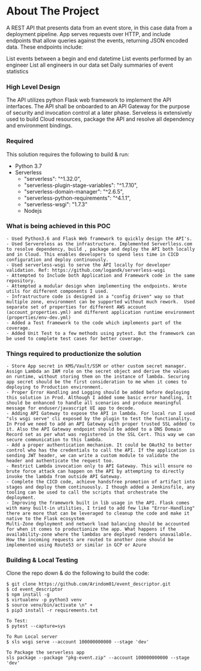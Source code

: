 # About The Project

A REST API that presents data from an event store, in this case data from a deployment pipeline. App serves requests over HTTP, and include endpoints that allow queries against the events, returning JSON encoded data. These endpoints include:

List events between a begin and end datetime
List events performed by an engineer
List all engineers in our data set
Daily summaries of event statistics

### High Level Design
The API utilizes python Flask web framework to implement the API interfaces. The API shall be onboarded to an API Gateway for the purpose of security and invocation control at a later phase. Serveless is extensively used to build Cloud resources, package the API and resolve all dependency and environment bindings.



### Required
This solution requires the following to build & run:
- Python 3.7
- Serverless
    - "serverless": "^1.32.0",
    - "serverless-plugin-stage-variables": "^1.7.10",
    - "serverless-domain-manager": "^2.6.5",
    - "serverless-python-requirements": "^4.1.1",
    - "serverless-wsgi": "1.7.3"
    - Nodejs

### What is being achieved in this POC
	- Used Python3.6 and Flask Web framework to quickly design the API's.
	- Used Servereless as the infrastructure. Implemented Serverlless.com to resolve dependency, build , package and deploy the API both locally and in Cloud. This enables developers to spend less time in CICD configuration and deploy continuously.
	- Used serverless-wsgi to serve the API locally for developer validation. Ref: https://github.com/logandk/serverless-wsgi
	- Attempted to Include both Application and Framework code in the same repository. 
	- Attempted a modular design when implementing the endpoints. Wrote utils for different components I used.
	- Infrastructure code is designed in a "config driven" way so that multiple zone, environment can be supported without much rework.  Used separate set of properties for different AWS account (account_properties.yml) and different application runtime environment (properties/env-dev.yml)
	- Added a Test framework to the code which implements part of the coverage. 
	- Added Unit Test to a few methods using pytest. But the framework can be used to complete test cases for better coverage.

### Things required to productionize the solution

	- Store App secret in KMS/Vault/SSM or other custom secret manager. Assign Lambda an IAM role on the secret object and derive the values on runtime, without storing them on the instance of lambda. Securing app secret should be the first consideration to me when it comes to deploying to Production environment.
	- Proper Error Handling and Logging should be added before deploying this solution in Prod. Although I added some basic error handling, it should be enhanced to handle all scenarios and produce meaningful message for enduser/javascript UI app to decode.
	- Adding API Gateway to expose the API in lambda. For local run I used "sls wsgi serve" cli exposed by the plugin to test the functionality. In Prod we need to add an API Gateway with proper trusted SSL added to it. Also the API Gateway endpoint should be added to a DNS Domain  Record set as per what was registered in the SSL Cert. This way we can secure communication to this lambda.
	- Add a proper authentication mechanism. It could be OAuth2 to better control who has the credentials to call the API. If the application is sending JWT header, we can write a custom module to validate the header and authenticate the request too.
	- Restrict Lambda invocation only to API Gateway. This will ensure no brute force attack can happen on the API by attempting to directly invoke the lambda from outside API Gateway.
	- Complete the CICD code, achieve handsfree promotion of artifact into stages and deploy them continuously. I though added a Jenkinsfile, any tooling can be used to call the scripts that orchestrate the deployment.
	- Improving the framework built in lib usage in the API. Flask comes with many built-in utilities, I tried to add few like "Error-Handling" there are more that can be leveraged to cleanup the code and make it native to the Flask ecosystem
    Multi-Zone deployment and network load balancing should be accounted for when it comes to productionize the app. What happens if the availability-zone where the lambdas are deployed renders unavailable. How the incoming requests are routed to another zone should be implemented using Route53 or similar in GCP or Azure

### Building & Local Testing
Clone the repo down & do the following to build the code:

```
$ git clone https://github.com/Arindom01/event_descriptor.git
$ cd event_descriptor
$ npm install -g
$ virtualenv -p python3 venv
$ source venv/bin/activate \n" +
$ pip3 install -r requirements.txt

To Test:
$ pytest --capture=sys

To Run Local server
$ sls wsgi serve --account 100000000000 --stage 'dev'

To Package the serverless app
sls package --package "pkg-event.zip" --account 100000000000 --stage 'dev'
```

